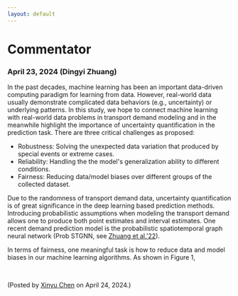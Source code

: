 ```yaml
---
layout: default
---
```


# Commentator

### April 23, 2024 (Dingyi Zhuang)

In the past decades, machine learning has been an important data-driven computing paradigm for learning from data. However, real-world data usually demonstrate complicated data behaviors (e.g., uncertainty) or underlying patterns. In this study, we hope to connect machine learning with real-world data problems in transport demand modeling and in the meanwhile highlight the importance of uncertainty quantification in the prediction task. There are three critical challenges as proposed:

- Robustness: Solving the unexpected data variation that produced by special events or extreme cases.
- Reliability: Handling the the model's generalization ability to different conditions.
- Fairness: Reducing data/model biases over different groups of the collected dataset.

Due to the randomness of transport demand data, uncertainty quantification is of great significance in the deep learning based prediction methods. Introducing probabilistic assumptions when modeling the transport demand allows one to produce both point estimates and interval estimates. One recent demand prediction model is the probabilistic spatiotemporal graph neural network (Prob STGNN, see [Zhuang et al.'22](https://dl.acm.org/doi/pdf/10.1145/3534678.3539093)).

In terms of fairness, one meaningful task is how to reduce data and model biases in our machine learning algorithms. As shown in Figure 1, 

<br>

<p align="left">(Posted by <a href="https://xinychen.github.io/">Xinyu Chen</a> on April 24, 2024.)</p>
